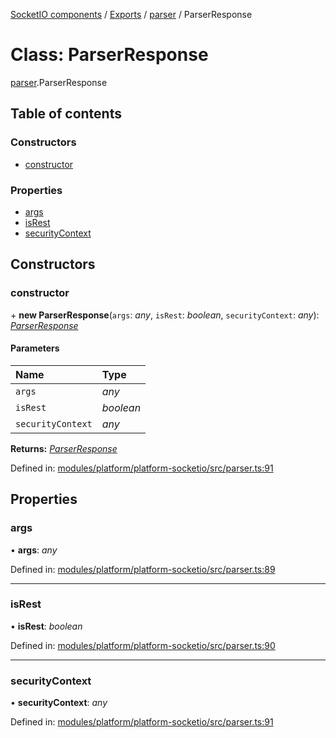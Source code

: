 [SocketIO components](../README.md) / [Exports](../modules.md) / [parser](../modules/parser.md) / ParserResponse

# Class: ParserResponse

[parser](../modules/parser.md).ParserResponse

## Table of contents

### Constructors

- [constructor](#constructor)

### Properties

- [args](#args)
- [isRest](#isrest)
- [securityContext](#securitycontext)

## Constructors

### constructor

\+ **new ParserResponse**(`args`: *any*, `isRest`: *boolean*, `securityContext`: *any*): [*ParserResponse*](/modules/platform/socketio/parser.parserresponse.md)

#### Parameters

| Name | Type |
| :------ | :------ |
| `args` | *any* |
| `isRest` | *boolean* |
| `securityContext` | *any* |

**Returns:** [*ParserResponse*](/modules/platform/socketio/parser.parserresponse.md)

Defined in: [modules/platform/platform-socketio/src/parser.ts:91](#L91)

## Properties

### args

• **args**: *any*

Defined in: [modules/platform/platform-socketio/src/parser.ts:89](#L89)

___

### isRest

• **isRest**: *boolean*

Defined in: [modules/platform/platform-socketio/src/parser.ts:90](#L90)

___

### securityContext

• **securityContext**: *any*

Defined in: [modules/platform/platform-socketio/src/parser.ts:91](#L91)
